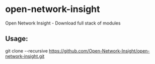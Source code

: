 # open-network-insight
Open Network Insight - Download full stack of modules

## Usage: 
git clone --recursive https://github.com/Open-Network-Insight/open-network-insight.git 
